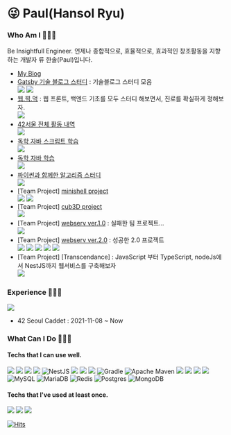 # 😜 Paul(Hansol Ryu)

### Who Am I 🧑🏻‍💻

Be Insightfull Engineer. 
언제나 종합적으로, 효율적으로, 효과적인 창조활동을 지향하는 개발자 류 한솔(Paul)입니다.
- [My Blog](https://paul2021-r.github.io/) 
- [Gatsby 기술 블로그 스터디](https://ryu93notion.notion.site/github-io_team_study-4f009b6a65e844598a82afd0adf6eb38) : 기술블로그 스터디 모음<br>
    <a href="https://github.com/Paul2021-R/study_gatsby"><img src="https://img.shields.io/badge/-Git Repo-181717?style=for-the-badge&logo=github&logoColor=white&color=181717"/></a>
    <a href="https://paul2021-r.github.io/ETC/20220324/20220324_afterteamstory/"><img src="https://img.shields.io/badge/-After Project-09B3AF?style=for-the-badge&logo=storyblok&logoColor=white&color=09B3AF"/></a>
- [웹.찍.먹](https://ryu-paul.gitbook.io/) : 웹 프론트, 백엔드 기초를 모두 스터디 해보면서, 진로를 확실하게 정해보자. <br>
    <a href="https://github.com/Paul2021-R/study_web_study_full_stack"><img src="https://img.shields.io/badge/-Git Repo-181717?style=for-the-badge&logo=github&logoColor=white&color=181717"/></a>
- [42서울 전체 활동 내역](https://github.com/Paul2021-R/42seoul_c_projects)
    <br><a href="https://github.com/Paul2021-R/42seoul_c_projects"><img src="https://img.shields.io/badge/-Git Repo-181717?style=for-the-badge&logo=github&logoColor=white&color=181717"/></a>
- [독학 자바 스크립트 학습](https://github.com/Paul2021-R/study_java-script)
    <br><a href="https://github.com/Paul2021-R/study_java-script"><img src="https://img.shields.io/badge/-Git Repo-181717?style=for-the-badge&logo=github&logoColor=white&color=181717"/></a>
- [독학 자바 학습](https://github.com/Paul2021-R/study_Java)
    <br><a href="https://github.com/Paul2021-R/study_Java"><img src="https://img.shields.io/badge/-Git Repo-181717?style=for-the-badge&logo=github&logoColor=white&color=181717"/></a>
- [파이썬과 함께한 알고리즘 스터디](https://github.com/Paul2021-R/study_python)
    <br><a href="https://github.com/Paul2021-R/study_python"><img src="https://img.shields.io/badge/-Git Repo-181717?style=for-the-badge&logo=github&logoColor=white&color=181717"/></a>
- [Team Project] [minishell project](https://github.com/Eingerjar/Minishell)
    <br><a href="https://github.com/Eingerjar/Minishell"><img src="https://img.shields.io/badge/-Git Repo-181717?style=for-the-badge&logo=github&logoColor=white&color=181717"/></a>
    <a href="https://paul2021-r.github.io/ETC/202304042006/"><img src="https://img.shields.io/badge/-After Project-09B3AF?style=for-the-badge&logo=storyblok&logoColor=white&color=09B3AF"/></a>
- [Team Project] [cub3D project](https://github.com/Paul2021-R/cub3D)
    <br><a href="https://github.com/Paul2021-R/cub3D"><img src="https://img.shields.io/badge/-Git Repo-181717?style=for-the-badge&logo=github&logoColor=white&color=181717"/></a>
- [Team Project] [webserv ver.1.0](https://github.com/FareWellWebServer/webserv) : 실패한 팀 프로젝트...
    <br><a href="https://github.com/FareWellWebServer/webserv"><img src="https://img.shields.io/badge/-Git Repo-181717?style=for-the-badge&logo=github&logoColor=white&color=181717"/></a>
- [Team Project] [webserv ver.2.0](https://github.com/webservVer2-0/webServ) : 성공한 2.0 프로젝트
    <br><a href="https://github.com/webservVer2-0/webServ"><img src="https://img.shields.io/badge/-Git Repo-181717?style=for-the-badge&logo=github&logoColor=white&color=181717"/></a>
    <a href="https://paul2021-r.github.io/ETC/202304042017/"><img src="https://img.shields.io/badge/-After Project(1)-09B3AF?style=for-the-badge&logo=storyblok&logoColor=white&color=09B3AF"/></a>
        <a href="https://paul2021-r.github.io/ETC/202304092350/"><img src="https://img.shields.io/badge/-After Project(2)-09B3AF?style=for-the-badge&logo=storyblok&logoColor=white&color=09B3AF"/></a>
            <a href="https://paul2021-r.github.io/ETC/202304100314/"><img src="https://img.shields.io/badge/-After Project(3)-09B3AF?style=for-the-badge&logo=storyblok&logoColor=white&color=09B3AF"/></a>
                <a href="https://paul2021-r.github.io/ETC/202304100516/"><img src="https://img.shields.io/badge/-After Project(4)-09B3AF?style=for-the-badge&logo=storyblok&logoColor=white&color=09B3AF"/></a>
- [Team Project] [Transcendance] : JavaScript 부터 TypeScript, nodeJs에서 NestJS까지 웹서비스를 구축해보자
    <br><a href="https://github.com/Gaepo-transcendance-fighters"><img src="https://img.shields.io/badge/-Git Repo-181717?style=for-the-badge&logo=github&logoColor=white&color=181717"/></a>

### Experience 👨🏽‍🎓
<a><img src="https://img.shields.io/badge/-42 Seoul-000000?style=for-the-badge&logo=42&logoColor=white&color=000000"/></a>
- 42 Seoul Caddet : 2021-11-08 ~ Now

### What Can I Do 🙆🏻‍♂️

#### Techs that I can use well.
<a><img src="https://img.shields.io/badge/-C-brightgree?style=for-the-badge&logo=C&logoColor=white"/></a>
<a><img src="https://img.shields.io/badge/-C++-brightgree?style=for-the-badge&logo=cplusplus&logoColor=white&color=00599C"/></a>
<a><img src="https://img.shields.io/badge/-JavaScript-yellow?style=for-the-badge&logo=javascript&logoColor=white&color=FF7800"/></a>
<a><img src="https://img.shields.io/badge/-TypeScript-informational?style=for-the-badge&logo=typescript&logoColor=white&color=3178C6"/></a>
![NestJS](https://img.shields.io/badge/nestjs-%23E0234E.svg?style=for-the-badge&logo=nestjs&logoColor=white)
<a><img src="https://img.shields.io/badge/-JAVA-FF3366?style=for-the-badge&logo=java&logoColor=white&color=FF3366"/></a>
<a><img src="https://img.shields.io/badge/-Spring-6DB33F?style=for-the-badge&logo=spring&logoColor=white&color=6DB33F"/></a>
<a><img src="https://img.shields.io/badge/-SpringBoot-6DB33F?style=for-the-badge&logo=springboot&logoColor=white&color=6DB33F"/></a>
![Gradle](https://img.shields.io/badge/Gradle-02303A.svg?style=for-the-badge&logo=Gradle&logoColor=white)
![Apache Maven](https://img.shields.io/badge/Apache%20Maven-C71A36?style=for-the-badge&logo=Apache%20Maven&logoColor=white)
<a><img src="https://img.shields.io/badge/-Gatsby-blueviolet?style=for-the-badge&logo=gatsby&logoColor=white&color=663399"/></a>
<a><img src="https://img.shields.io/badge/-HTML-orange?style=for-the-badge&logo=html5&logoColor=white&color=E34F26"/></a>
<a><img src="https://img.shields.io/badge/-Docker-2496ED?style=for-the-badge&logo=docker&logoColor=white&color=2496ED"/></a>
<a><img src="https://img.shields.io/badge/-Linux-FCC624?style=for-the-badge&logo=linux&logoColor=white&color=FCC624"/></a>
![MySQL](https://img.shields.io/badge/mysql-%2300f.svg?style=for-the-badge&logo=mysql&logoColor=white)
![MariaDB](https://img.shields.io/badge/MariaDB-003545?style=for-the-badge&logo=mariadb&logoColor=white)
![Redis](https://img.shields.io/badge/redis-%23DD0031.svg?style=for-the-badge&logo=redis&logoColor=white)
![Postgres](https://img.shields.io/badge/postgres-%23316192.svg?style=for-the-badge&logo=postgresql&logoColor=white)
![MongoDB](https://img.shields.io/badge/MongoDB-%234ea94b.svg?style=for-the-badge&logo=mongodb&logoColor=white)

#### Techs that I've used at least once.
<a><img src="https://img.shields.io/badge/-CSS-1572B6?style=for-the-badge&logo=css3&logoColor=white&color=1572B6"/></a>
<a><img src="https://img.shields.io/badge/-Python-3776AB?style=for-the-badge&logo=python&logoColor=white&color=3776AB"/></a>
<a><img src="https://img.shields.io/badge/-NGINX-009639?style=for-the-badge&logo=nginx&logoColor=white&color=009639"/></a>

[![Hits](https://hits.seeyoufarm.com/api/count/incr/badge.svg?url=https%3A%2F%2Fgithub.com%2Fhaesoo9410&count_bg=%23EB8B10&title_bg=%23684327&icon=&icon_color=%23E7E7E7&title=VISIT&edge_flat=false)](https://github.com/Paul2021-R)
